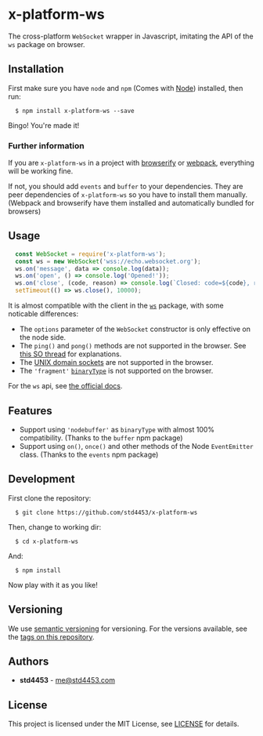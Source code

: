 # x-platform-ws

The cross-platform `WebSocket` wrapper in Javascript, imitating the API of the `ws` package on browser.

## Installation

First make sure you have `node` and `npm` (Comes with [Node](https://nodejs.org)) installed, then run:

```console
  $ npm install x-platform-ws --save
```

Bingo! You're made it!

### Further information

If you are `x-platform-ws` in a project with [browserify](http://browserify.org/) or [webpack](https://webpack.js.org/), everything will be working fine.

If not, you should add `events` and `buffer` to your dependencies. They are peer dependencies of `x-platform-ws` so you have to install them manually. (Webpack and browserify have them installed and automatically bundled for browsers)

## Usage

```javascript
  const WebSocket = require('x-platform-ws');
  const ws = new WebSocket('wss://echo.websocket.org');
  ws.on('message', data => console.log(data));
  ws.on('open', () => console.log('Opened!'));
  ws.on('close', (code, reason) => console.log(`Closed: code=${code}, reason=${reason}`));
  setTimeout(() => ws.close(), 10000);
```

It is almost compatible with the client in the [`ws`](https://github.com/websockets/ws) package, with some noticable differences:
- The `options` parameter of the `WebSocket` constructor is only effective on the node side.
- The `ping()` and `pong()` methods are not supported in the browser. See [this SO thread](https://stackoverflow.com/questions/10585355/sending-websocket-ping-pong-frame-from-browser) for explanations.
- The [UNIX domain sockets](https://en.wikipedia.org/wiki/Unix_domain_socket) are not supported in the browser.
- The `'fragment'` [`binaryType`](https://github.com/websockets/ws/blob/master/doc/ws.md#websocketbinarytype) is not supported on the browser.

For the `ws` api, see [the official docs](https://github.com/websockets/ws/blob/master/doc/ws.md).

## Features

- Support using `'nodebuffer'` as `binaryType` with almost 100% compatibility. (Thanks to the `buffer` npm package)
- Support using `on()`, `once()` and other methods of the Node `EventEmitter` class. (Thanks to the `events` npm package)

## Development

First clone the repository:

```console
  $ git clone https://github.com/std4453/x-platform-ws
```
Then, change to working dir:

```console
  $ cd x-platform-ws
```

And:

```console
  $ npm install
```

Now play with it as you like!

## Versioning

We use [semantic versioning](https://semver.org/) for versioning. For the versions available, see the [tags on this repository](https://github.com/std4453/x-platform-ws/tags).

## Authors

- __std4453__ - [me@std4453.com](mailto:me@std4453.com)

## License

This project is licensed under the MIT License, see [LICENSE](https://github.com/std4453/x-platform-ws/blob/master/LICENSE) for details.
